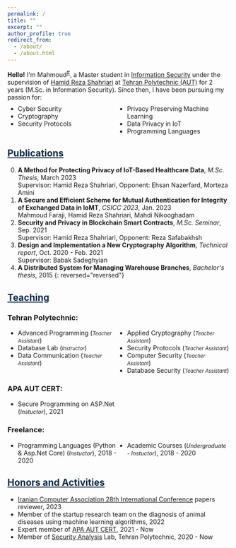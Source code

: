 ```yaml
---
permalink: /
title: ""
excerpt: ""
author_profile: true
redirect_from: 
  - /about/
  - /about.html
---
```


<style>
.farsi{ font-family:PERSWEB; font-weight: bold; font-size:11pt;}
.header-color {color:#0f2b46;}
.twocol{ columns: 2}
</style>

**Hello!** I'm Mahmoud<sup><a href="#fullname" onclick="toggle_visibility('fullname');">#</a></sup>, a Master student in [Information&nbsp;Security](https://ce.aut.ac.ir/) under the supervision of [Hamid Reza&nbsp;Shahriari](https://aut.ac.ir/shahriari/) at [Tehran&nbsp;Polytechnic (AUT)](https://aut.ac.ir/en) for 2 years (M.Sc. in Information Security). Since then, I have been pursuing my passion for:
<ul class='twocol' style="margin-top: -1%;" markdown='1'>
<li> Cyber Security</li>
<li> Cryptography</li>
<li> Security Protocols</li>
<li> Privacy Preserving Machine Learning</li>
<li> Data Privacy in IoT</li>
<li> Programming Languages</li>
</ul>

<p id="fullname" style="display: none;"><sup>#
my full name is <i>Mahmoud Faraji</i> (in Persian: <span class='farsi'>محمود فرجی</span>), and here is my voice pronouncing my name:  
<span><audio id="player" src="files/my-name.m4a"></audio>
<img src="/images/speaker.png" style="width:20px; cursor:pointer;" onclick="document.getElementById('player').play()"></span></sup></p>

<script>
function toggle_visibility(id) {
       var e = document.getElementById(id);
       if(e.style.display == 'block')
          e.style.display = 'none';
       else
          e.style.display = 'block';
    }
</script>

<a href="/publications" class='header-color'>Publications</a>
----
0. **A Method for Protecting Privacy of IoT-Based Healthcare Data**, *M.Sc. Thesis*, March 2023 <!--[[pdf](link)]-->
<br>Supervisor: Hamid Reza Shahriari, Opponent: Ehsan Nazerfard, Morteza Amini
0. **A Secure and Efficient Scheme for Mutual Authentication for Integrity of Exchanged Data in IoMT**, *CSICC 2023*, Jan. 2023 <!--[[pdf](link)]-->
<br>Mahmoud Faraji, Hamid Reza Shahriari, Mahdi Nikooghadam
0. **Security and Privacy in Blockchain Smart Contracts**, *M.Sc. Seminar*, Sep. 2021 <!--[[pdf](link)]-->
<br>Supervisor: Hamid Reza Shahriari, Opponent: Reza Safabakhsh
0. **Design and Implementation a New Cryptography Algorithm**, *Technical report*, Oct. 2020 - Feb. 2021 <!--[[pdf](link)]-->
<br>Supervisor: Babak Sadeghyian
0. **A Distributed System for Managing Warehouse Branches**, *Bachelor's thesis*, 2015 <!--[[pdf](link)]-->
{: reversed="reversed"}



<a href="/teaching"  class='header-color'>Teaching</a>
----
### Tehran Polytechnic: 
<ul class='twocol' markdown='1'>
<li> Advanced Programming (<i style='font-size: 0.8em;'>Teacher Assistant</i>)</li>
<li> Database Lab (<i style='font-size: 0.8em;'>Instructor</i>)</li>
<li> Data Communication (<i style='font-size: 0.8em;'>Teacher Assistant</i>)</li>
<li> Applied Cryptography (<i style='font-size: 0.8em;'>Teacher Assistant</i>)</li>
<li> Security Protocols (<i style='font-size: 0.8em;'>Teacher Assistant</i>)</li>
<li> Computer Security (<i style='font-size: 0.8em;'>Teacher Assistant</i>)</li>
<li> Database Security (<i style='font-size: 0.8em;'>Teacher Assistant</i>)</li>
</ul>

### APA AUT CERT:
<ul class='twocol' markdown='1'>
<li> Secure Programming on ASP.Net (<i style='font-size: 0.9em;'>Instuctor</i>), 2021</li>
</ul>

### Freelance:
<ul class='twocol' markdown='1'>
<li> Programming Languages (Python & Asp.Net Core) (<i style='font-size: 0.9em;'>Instuctor</i>), 2018 - 2020</li>
<li> Academic Courses (<i style='font-size: 0.9em;'>Undergraduate - Instuctor</i>), 2018 - 2020</li>
</ul>

<a href="/honors"  class='header-color'>Honors and Activities</a>
----
<ul class='onecol' markdown='1'>
<li> <a href="https://csicc2023.csi.org.ir/home">Iranian Computer Association 28th International Conference</a> papers reviewer, 2023 </li>
<li> Member of the startup research team on the diagnosis of animal diseases using machine learning algorithms, 2022 </li>
<li> Expert member of <a href="https://apa.aut.ac.ir/en/">APA AUT CERT</a>, 2021 - Now </li>
<li> Member of <a href="http://atlas.aut.ac.ir/en/index.html">Security Analysis</a> Lab, Tehran Polytechnic, 2020 - Now </li>
</ul>



